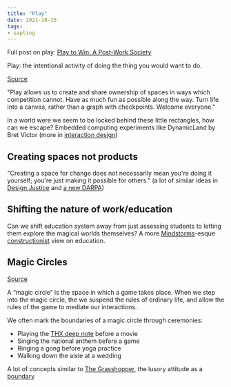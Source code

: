 ```yaml
---
title: "Play"
date: 2021-10-15
tags:
- sapling
---
```


Full post on play: [Play to Win: A Post-Work Society](posts/play.md)

Play: the intentional activity of doing the thing you would want to do. 

[Source](https://kernel.community/en/learn/module-1/joyful-subversion)

"Play allows us to create and share ownership of spaces in ways which competition cannot. Have as much fun as possible along the way. Turn life into a canvas, rather than a graph with checkpoints. Welcome everyone."

In a world were we seem to be locked behind these little rectangles, how can we escape? Embedded computing experiments like DynamicLand by Bret Victor (more in [interaction design](thoughts/interaction%20design.md))

## Creating spaces not products
"Creating a space for change does not necessarily mean you're doing it yourself; you're just making it possible for others." (a lot of similar ideas in [Design Justice](thoughts/Design%20Justice.md) and [a new DARPA](thoughts/new%20DARPA.md))

## Shifting the nature of work/education
Can we shift education system away from just assessing students to letting them explore the magical worlds themselves? A more [Mindstorms](thoughts/Mindstorms.md)-esque [constructionist](thoughts/constructionist.md) view on education.

## Magic Circles
[Source](https://subconscious.substack.com/p/magic-circles)

A “magic circle” is the space in which a game takes place. When we step into the magic circle, the we suspend the rules of ordinary life, and allow the rules of the game to mediate our interactions.

We often mark the boundaries of a magic circle through ceremonies:
-   Playing the [THX deep note](https://www.youtube.com/watch?v=uYMpMcmpfkI) before a movie
-   Singing the national anthem before a game
-   Ringing a gong before yoga practice
-   Walking down the aisle at a wedding

A lot of concepts similar to [The Grasshopper](thoughts/The%20Grasshopper.md), the lusory attitude as a [boundary](thoughts/boundary%20object.md)